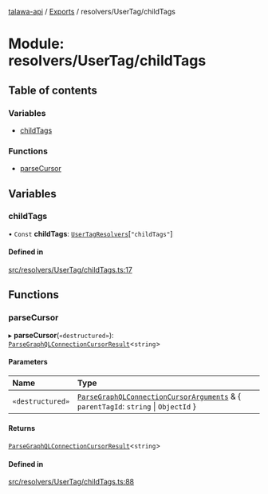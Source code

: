 [talawa-api](../README.md) / [Exports](../modules.md) / resolvers/UserTag/childTags

# Module: resolvers/UserTag/childTags

## Table of contents

### Variables

- [childTags](resolvers_UserTag_childTags.md#childtags)

### Functions

- [parseCursor](resolvers_UserTag_childTags.md#parsecursor)

## Variables

### childTags

• `Const` **childTags**: [`UserTagResolvers`](types_generatedGraphQLTypes.md#usertagresolvers)[``"childTags"``]

#### Defined in

[src/resolvers/UserTag/childTags.ts:17](https://github.com/PalisadoesFoundation/talawa-api/blob/4c7d3ea/src/resolvers/UserTag/childTags.ts#L17)

## Functions

### parseCursor

▸ **parseCursor**(`«destructured»`): [`ParseGraphQLConnectionCursorResult`](utilities_graphQLConnection_parseGraphQLConnectionArguments.md#parsegraphqlconnectioncursorresult)\<`string`\>

#### Parameters

| Name | Type |
| :------ | :------ |
| `«destructured»` | [`ParseGraphQLConnectionCursorArguments`](utilities_graphQLConnection_parseGraphQLConnectionArguments.md#parsegraphqlconnectioncursorarguments) & \{ `parentTagId`: `string` \| `ObjectId`  \} |

#### Returns

[`ParseGraphQLConnectionCursorResult`](utilities_graphQLConnection_parseGraphQLConnectionArguments.md#parsegraphqlconnectioncursorresult)\<`string`\>

#### Defined in

[src/resolvers/UserTag/childTags.ts:88](https://github.com/PalisadoesFoundation/talawa-api/blob/4c7d3ea/src/resolvers/UserTag/childTags.ts#L88)
